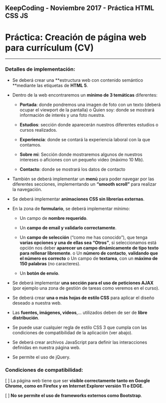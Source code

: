 ## KeepCoding - Noviembre 2017 - Práctica HTML CSS JS

# Práctica: Creación de página web para currículum (CV)

---

### Detalles de implementación:

* Se deberá crear una **estructura web con contenido semántico **mediante las etiquetas de **HTML 5**.

* Dentro de la web encontraremos un **mínimo de 3 temáticas** diferentes:

  * **Portada**: donde pondremos una imagen de foto con un texto (deberá ocupar el viewport de la pantalla) o Quien soy: donde se mostrará información de interés y una foto nuestra.

  * **Estudios**: sección donde aparecerán nuestros diferentes estudios o cursos realizados.

  * **Experiencia**: donde se contará la experiencia laboral con la que contamos.

  * **Sobre mi**: Sección donde mostraremos algunos de nuestros intereses o aficiones con un pequeño video (máximo 10 Mb).

  * **Contacto**: donde se mostrará los datos de contacto

* También se deberá implementar un **menú** para poder navegar por las diferentes secciones, implementando un **“smooth scroll”** para realizar la navegación.

* Se deberá implementar **animaciones CSS sin librerías externas**.

* En la zona de **formulario**, se deberá implementar mínimo:

  * Un campo de **nombre requerido**.

  * Un **campo de email y validarlo correctamente**.

  * Un **campo de selección** (“como me has conocido”), que tenga **varias opciones y una de ellas sea “Otros”**, si seleccionamos está opción nos deber **aparecer un campo dinámicamente de tipo texto para rellenar libremente**. o Un **número de contacto**, **validando que el número es correcto** o Un campo de **textarea**, con un **máximo de 150 palabras** (no caracteres). 

  * Un **botón de envio**.

* Se deberá implementar **una sección para el uso de peticiones AJAX** (por ejemplo una zona de gestión de tareas como veremos en el curso).

* Se deberá crear **una o más hojas de estilo CSS** para aplicar el diseño deseado a nuestra web.

* Las **fuentes, imágenes, videos**,… utilizados deben de ser de **libre distribución**.

* Se puede usar cualquier regla de estilo CSS 3 que cumpla con las condiciones de compatibilidad de la aplicación (ver abajo).

* Se deberá crear archivos JavaScript para definir las interacciones definidas en nuestra página web.

* Se permite el uso de jQuery.

### Condiciones de compatibilidad:

[ ] La página web tiene que ser **visible correctamente tanto en Google Chrome, como en Firefox y en Internet Explorer versión 11 o EDGE**.

[ ] **No se permite el uso de frameworks externos como Bootstrap**.

